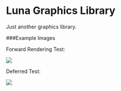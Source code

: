 # Luna Graphics Library
Just another graphics library.

###Example Images

Forward Rendering Test:

![](https://imgur.com/pjJyrx6.png)


Deferred Test:

![](https://imgur.com/Q3Nbz3Z.png)


